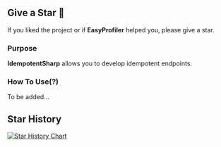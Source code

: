 ## Give a Star 🌟
If you liked the project or if **EasyProfiler** helped you, please give a star.

### Purpose
**IdempotentSharp** allows you to develop idempotent endpoints.

### How To Use(?)
To be added...


## Star History

[![Star History Chart](https://api.star-history.com/svg?repos=furkandeveloper/IdempotentSharp&type=Date)](https://star-history.com/#furkandeveloper/IdempotentSharp&Date)
